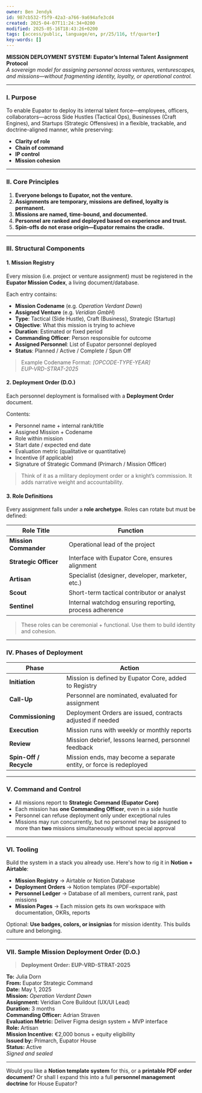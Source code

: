 ```yaml
---
owner: Ben Jendyk
id: 987cb532-f5f9-42a3-a766-9a694afe3cd4
created: 2025-04-07T11:24:34+0200
modified: 2025-05-16T18:43:26+0200
tags: [access/public, language/en, pr/25/116, tf/quarter]
key-words: []
---
```


**MISSION DEPLOYMENT SYSTEM: Eupator’s Internal Talent Assignment Protocol**  
*A sovereign model for assigning personnel across ventures, venturescapes, and missions—without fragmenting identity, loyalty, or operational control.*

---

### **I. Purpose**

To enable Eupator to deploy its internal talent force—employees, officers, collaborators—across Side Hustles (Tactical Ops), Businesses (Craft Engines), and Startups (Strategic Offensives) in a flexible, trackable, and doctrine-aligned manner, while preserving:

- **Clarity of role**
- **Chain of command**
- **IP control**
- **Mission cohesion**

---

### **II. Core Principles**

1. **Everyone belongs to Eupator, not the venture.**
2. **Assignments are temporary, missions are defined, loyalty is permanent.**
3. **Missions are named, time-bound, and documented.**
4. **Personnel are ranked and deployed based on experience and trust.**
5. **Spin-offs do not erase origin—Eupator remains the cradle.**

---

### **III. Structural Components**

#### **1. Mission Registry**
Every mission (i.e. project or venture assignment) must be registered in the **Eupator Mission Codex**, a living document/database.

Each entry contains:
- **Mission Codename** (e.g. *Operation Verdant Dawn*)
- **Assigned Venture** (e.g. *Veridian GmbH*)
- **Type**: Tactical (Side Hustle), Craft (Business), Strategic (Startup)
- **Objective**: What this mission is trying to achieve
- **Duration**: Estimated or fixed period
- **Commanding Officer**: Person responsible for outcome
- **Assigned Personnel**: List of Eupator personnel deployed
- **Status**: Planned / Active / Complete / Spun Off

> Example Codename Format: *[OPCODE-TYPE-YEAR]*  
> *EUP-VRD-STRAT-2025*

#### **2. Deployment Order (D.O.)**
Each personnel deployment is formalised with a **Deployment Order** document.

Contents:
- Personnel name + internal rank/title
- Assigned Mission + Codename
- Role within mission
- Start date / expected end date
- Evaluation metric (qualitative or quantitative)
- Incentive (if applicable)
- Signature of Strategic Command (Primarch / Mission Officer)

> Think of it as a military deployment order or a knight’s commission. It adds narrative weight and accountability.

#### **3. Role Definitions**
Every assignment falls under a **role archetype**. Roles can rotate but must be defined:

| Role Title | Function |
|------------|----------|
| **Mission Commander** | Operational lead of the project |
| **Strategic Officer** | Interface with Eupator Core, ensures alignment |
| **Artisan** | Specialist (designer, developer, marketer, etc.) |
| **Scout** | Short-term tactical contributor or analyst |
| **Sentinel** | Internal watchdog ensuring reporting, process adherence |

> These roles can be ceremonial + functional. Use them to build identity and cohesion.

---

### **IV. Phases of Deployment**

| Phase | Action |
|-------|--------|
| **Initiation** | Mission is defined by Eupator Core, added to Registry |
| **Call-Up** | Personnel are nominated, evaluated for assignment |
| **Commissioning** | Deployment Orders are issued, contracts adjusted if needed |
| **Execution** | Mission runs with weekly or monthly reports |
| **Review** | Mission debrief, lessons learned, personnel feedback |
| **Spin-Off / Recycle** | Mission ends, may become a separate entity, or force is redeployed |

---

### **V. Command and Control**

- All missions report to **Strategic Command (Eupator Core)**
- Each mission has **one Commanding Officer**, even in a side hustle
- Personnel can refuse deployment only under exceptional rules
- Missions may run concurrently, but no personnel may be assigned to more than **two** missions simultaneously without special approval

---

### **VI. Tooling**

Build the system in a stack you already use. Here's how to rig it in **Notion + Airtable**:

- **Mission Registry** → Airtable or Notion Database
- **Deployment Orders** → Notion templates (PDF-exportable)
- **Personnel Ledger** → Database of all members, current rank, past missions
- **Mission Pages** → Each mission gets its own workspace with documentation, OKRs, reports

Optional: **Use badges, colors, or insignias** for mission identity. This builds culture and belonging.

---

### **VII. Sample Mission Deployment Order (D.O.)**

> **Deployment Order: EUP-VRD-STRAT-2025**

**To:** Julia Dorn  
**From:** Eupator Strategic Command  
**Date:** May 1, 2025  
**Mission:** *Operation Verdant Dawn*  
**Assignment:** Veridian Core Buildout (UX/UI Lead)  
**Duration:** 3 months  
**Commanding Officer:** Adrian Straven  
**Evaluation Metric:** Deliver Figma design system + MVP interface  
**Role:** Artisan  
**Mission Incentive:** €2,000 bonus + equity eligibility  
**Issued by:** Primarch, Eupator House  
**Status:** Active  
*Signed and sealed*

---

Would you like a **Notion template system** for this, or a **printable PDF order document**? Or shall I expand this into a full **personnel management doctrine** for House Eupator?
